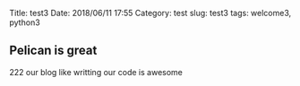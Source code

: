 Title: test3
Date: 2018/06/11 17:55
Category: test
slug: test3
tags: welcome3, python3

## Pelican is great

222 our blog like writting our code is awesome

